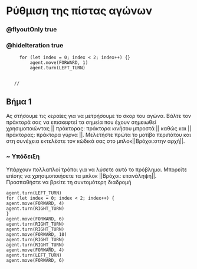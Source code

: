 # Ρύθμιση της πίστας αγώνων
### @flyoutOnly true
### @hideIteration true


``` ghost
     for (let index = 0; index < 2; index++) {}
         agent.move(FORWARD, 1)
         agent.turn(LEFT_TURN)
     
```

```template
   //     
```

## Βήμα 1
Ας στήσουμε τις κεραίες για να μετρήσουμε το σκορ του αγώνα. Βάλτε τον πράκτορά σας να επισκεφτεί τα σημεία που έχουν σημειωθεί χρησιμοποιώντας || πράκτορας: πράκτορα κινήσου μπροστά || καθώς και || πράκτορας: πράκτορα γύρνα ||. Μελετήστε πρώτα το μοτίβο περιπάτου και στη συνέχεια εκτελέστε τον κώδικά σας στο μπλοκ||Βρόχοι:στην αρχή||.

### ~ Υπόδειξη 
Υπάρχουν πολλαπλοί τρόποι για να λύσετε αυτό το πρόβλημα. Μπορείτε επίσης να χρησιμοποιήσετε τα μπλοκ ||Βρόχοι: επανάληψη||. Προσπαθήστε να βρείτε τη συντομότερη διαδρομή
```  blocks
agent.turn(LEFT_TURN)
for (let index = 0; index < 2; index++) {
agent.move(FORWARD, 4)
agent.turn(RIGHT_TURN)
}
agent.move(FORWARD, 6)
agent.turn(RIGHT_TURN)
agent.turn(RIGHT_TURN)
agent.move(FORWARD, 10)
agent.turn(RIGHT_TURN)
agent.turn(RIGHT_TURN)
agent.move(FORWARD, 4)
agent.turn(LEFT_TURN)
agent.move(FORWARD, 6)


```

